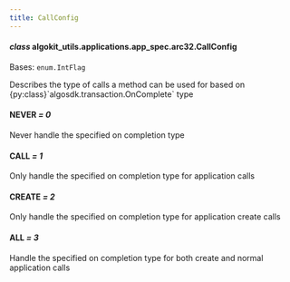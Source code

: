 ```yaml
---
title: CallConfig
---
```

#### *class* algokit_utils.applications.app_spec.arc32.CallConfig

Bases: `enum.IntFlag`

Describes the type of calls a method can be used for based on {py:class}\`algosdk.transaction.OnComplete\` type

#### NEVER *= 0*

Never handle the specified on completion type

#### CALL *= 1*

Only handle the specified on completion type for application calls

#### CREATE *= 2*

Only handle the specified on completion type for application create calls

#### ALL *= 3*

Handle the specified on completion type for both create and normal application calls